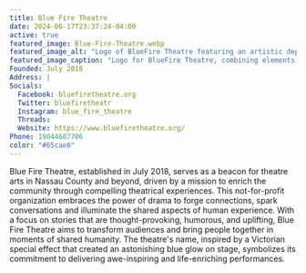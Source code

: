 ```yaml
---
title: Blue Fire Theatre
date: 2024-06-17T23:37:24-04:00
active: true
featured_image: Blue-Fire-Theatre.webp
featured_image_alt: "Logo of BlueFire Theatre featuring an artistic depiction of a flame in blue and orange hues, symbolizing vibrant creativity. The logo's font is bold and modern, matching the dynamic energy of the flame."
featured_image_caption: "Logo for BlueFire Theatre, combining elements of fire and vivid color to represent the theater's energetic and innovative spirit."
Founded: July 2018
Address: |
Socials: 
  Facebook: bluefiretheatre.org
  Twitter: bluefiretheatr
  Instagram: blue_fire_theatre
  Threads:
  Website: https://www.bluefiretheatre.org/
Phone: 19044687706
color: "#65cae8"
---
```

Blue Fire Theatre, established in July 2018, serves as a beacon for theatre arts in Nassau County and beyond, driven by a mission to enrich the community through compelling theatrical experiences. This not-for-profit organization embraces the power of drama to forge connections, spark conversations and illuminate the shared aspects of human experience. With a focus on stories that are thought-provoking, humorous, and uplifting, Blue Fire Theatre aims to transform audiences and bring people together in moments of shared humanity. The theatre's name, inspired by a Victorian special effect that created an astonishing blue glow on stage, symbolizes its commitment to delivering awe-inspiring and life-enriching performances.